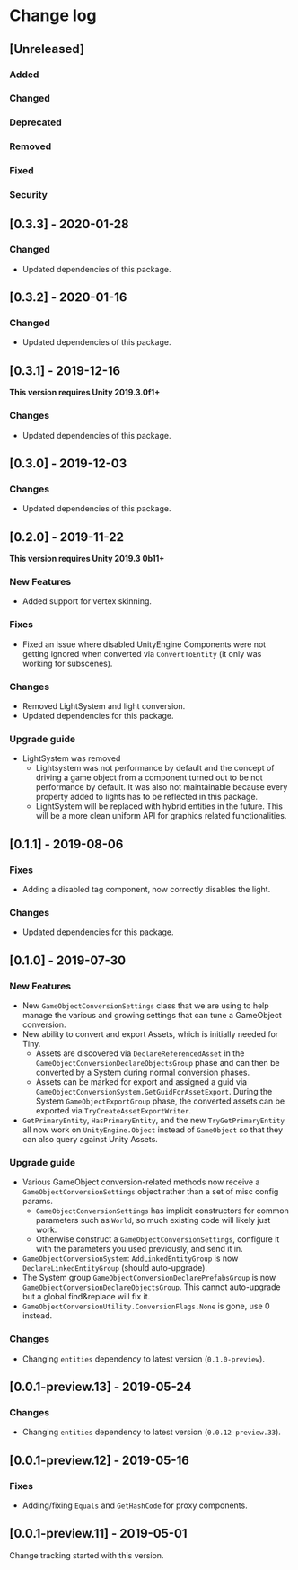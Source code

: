# Change log

## [Unreleased]

### Added
### Changed
### Deprecated
### Removed
### Fixed
### Security


## [0.3.3] - 2020-01-28

### Changed

* Updated dependencies of this package.


## [0.3.2] - 2020-01-16

### Changed

* Updated dependencies of this package.


## [0.3.1] - 2019-12-16

**This version requires Unity 2019.3.0f1+**

### Changes

* Updated dependencies of this package.


## [0.3.0] - 2019-12-03

### Changes

* Updated dependencies of this package.


## [0.2.0] - 2019-11-22

**This version requires Unity 2019.3 0b11+**

### New Features

* Added support for vertex skinning.

### Fixes

* Fixed an issue where disabled UnityEngine Components were not getting ignored when converted via `ConvertToEntity` (it only was working for subscenes).

### Changes

* Removed LightSystem and light conversion.
* Updated dependencies for this package.

### Upgrade guide

* LightSystem was removed
  * Lightsystem was not performance by default and the concept of driving a game object from a component turned out to be not performance by default. It was also not maintainable because every property added to lights has to be reflected in this package.
  * LightSystem will be replaced with hybrid entities in the future. This will be a more clean uniform API for graphics related functionalities. 


## [0.1.1] - 2019-08-06 

### Fixes

* Adding a disabled tag component, now correctly disables the light.

### Changes

* Updated dependencies for this package.


## [0.1.0] - 2019-07-30

### New Features

* New `GameObjectConversionSettings` class that we are using to help manage the various and growing settings that can tune a GameObject conversion.
* New ability to convert and export Assets, which is initially needed for Tiny.
  * Assets are discovered via `DeclareReferencedAsset` in the `GameObjectConversionDeclareObjectsGroup` phase and can then be converted by a System during normal conversion phases.
  * Assets can be marked for export and assigned a guid via `GameObjectConversionSystem.GetGuidForAssetExport`. During the System `GameObjectExportGroup` phase, the converted assets can be exported via `TryCreateAssetExportWriter`.
* `GetPrimaryEntity`, `HasPrimaryEntity`, and the new `TryGetPrimaryEntity` all now work on `UnityEngine.Object` instead of `GameObject` so that they can also query against Unity Assets.

### Upgrade guide

* Various GameObject conversion-related methods now receive a `GameObjectConversionSettings` object rather than a set of misc config params.
  * `GameObjectConversionSettings` has implicit constructors for common parameters such as `World`, so much existing code will likely just work.
  * Otherwise construct a `GameObjectConversionSettings`, configure it with the parameters you used previously, and send it in.
* `GameObjectConversionSystem`: `AddLinkedEntityGroup` is now `DeclareLinkedEntityGroup` (should auto-upgrade).
* The System group `GameObjectConversionDeclarePrefabsGroup` is now `GameObjectConversionDeclareObjectsGroup`. This cannot auto-upgrade but a global find&replace will fix it.
* `GameObjectConversionUtility.ConversionFlags.None` is gone, use 0 instead.

### Changes

* Changing `entities` dependency to latest version (`0.1.0-preview`).


## [0.0.1-preview.13] - 2019-05-24

### Changes

* Changing `entities` dependency to latest version (`0.0.12-preview.33`). 


## [0.0.1-preview.12] - 2019-05-16

### Fixes

* Adding/fixing `Equals` and `GetHashCode` for proxy components. 


## [0.0.1-preview.11] - 2019-05-01

Change tracking started with this version.
